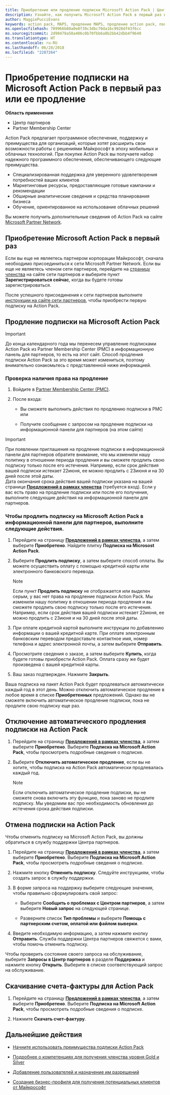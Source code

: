 ```yaml
---
title: Приобретение или продление подписки Microsoft Action Pack | Центр партнеров
description: Узнайте, как получить Microsoft Action Pack в первый раз или продлить имеющуюся подписку.
author: MaggiePucciEvans
keywords: action pack, MAPS, продление MAPS, продление action pack, получение action pack
ms.openlocfilehash: 709966b80a0e8f39c3dbc70da16c9928df43f6cc
ms.sourcegitcommit: 2d90478a58a406c0b70fbb6a0b2bb42dbb4f9640
ms.translationtype: HT
ms.contentlocale: ru-RU
ms.lasthandoff: 06/28/2018
ms.locfileid: "2207264"
---
```

# <a name="buy-for-the-first-time-or-renew-a-microsoft-action-pack-subscription"></a>Приобретение подписки на Microsoft Action Pack в первый раз или ее продление

**Область применения**

-  Центр партнеров
-  Partner Membership Center

Action Pack предлагает программное обеспечение, поддержку и преимущества для организаций, которые хотят расширить свои возможности работы с решениями Майкрософт в эпоху мобильных и облачных технологий. При покупке Action Pack вы получаете набор надежного программного обеспечения, обеспечивающего следующие преимущества. 

- Специализированная поддержка для уверенного удовлетворения потребностей ваших клиентов 
- Маркетинговые ресурсы, предоставляющие готовые кампании и рекомендации 
- Обширные аналитические сведения и средства планирования бизнеса 
- Обучение, ориентированное на использование облачных решений 

Вы можете получить дополнительные сведения об Action Pack на сайте [Microsoft Partner Network](https://partner.microsoft.com/membership/internal-use-software#simple-tab-content-3).

## <a name="buy-microsoft-action-pack-for-the-first-time"></a>Приобретение Microsoft Action Pack в первый раз

Если вы еще не являетесь партнером корпорации Майкрософт, сначала необходимо присоединиться к сети Microsoft Partner Network. Если вы еще не являетесь членом сети партнеров, перейдите на [страницу членства](https://partner.microsoft.com/membership) на сайте сети партнеров и выберите пункт **Зарегистрироваться сейчас**, когда вы будете готовы зарегистрироваться. 

После успешного присоединения к сети партнеров выполните [инструкции на сайте сети партнеров](https://partner.microsoft.com/membership/action-pack), чтобы приобрести первую подписку на Action Pack. 

## <a name="renew-a-microsoft-action-pack-subscription"></a>Продление подписки на Microsoft Action Pack

>[!IMPORTANT]
>До конца календарного года мы перенесем управление подписками Action Pack из Partner Membership Center (PMC) в информационную панель для партнеров, то есть на этот сайт. Способ продления подписки Action Pack за это время может измениться, поэтому внимательно ознакомьтесь с представленной ниже информацией.  

### <a name="check-your-renewal-eligibility"></a>Проверка наличия права на продление

1. Войдите в [Partner Membership Center (PMC)](https://partner.microsoft.com/_login?authType=OpenIdConnect).

2. После входа:

    - Вы сможете выполнить действия по продлению подписки в PMC или

    - Получите сообщение с запросом на продление подписки на информационной панели для партнеров (на этом сайте)

>[!IMPORTANT]
>При появлении приглашения на продление подписки в информационной панели для партнеров обратите внимание, что мы изменили нашу политику в отношении периода продления и вы сможете продлить свою подписку только после его истечения. Например, если срок действия вашей подписки истекает 22июня, ее можно продлить с 23июня и на 30 дней после этой даты.       
>Дата окончания срока действия вашей подписки указана на вашей странице [**Предложений в рамках членства**](https://partnercenter.microsoft.com/pcv/partnership/offers) (требуется вход). Если у вас есть право на продление подписки или после его получения, выполните следующие действия на информационной панели для партнеров.  



### <a name="to-renew-a-microsoft-action-pack-subscription-in-the-partner-dashboard"></a>Чтобы продлить подписку на Microsoft Action Pack в информационной панели для партнеров, выполните следующие действия.

1. Перейдите на страницу [**Предложений в рамках членства**](https://partnercenter.microsoft.com/pcv/partnership/offers), а затем выберите **Приобретено**. Найдите плитку **Подписка на Microsost Action Pack**.  

2. Выберите **Продлить подписку**, а затем выберите способ оплаты. Вы можете осуществить оплату с помощью кредитной карты или электронного банковского перевода.

    >[!NOTE]
    >Если пункт **Продлить подписку** не отображается или выделен серым, у вас нет права на продление подписки Action Pack. Мы изменили нашу политику в отношении периода продления и вы сможете продлить свою подписку только после его истечения. Например, если срок действия вашей подписки истекает 22июня, ее можно продлить с 23июня и на 30 дней после этой даты.  

3. При оплате кредитной картой выполните инструкции по добавлению информации о вашей кредитной карте. При оплате электронным банковским переводом предоставьте контактное имя, номер телефона и адрес электронной почты, а затем выберите **Отправить**. 
     
4. Просмотрите сведения о заказе, а затем выберите **Купить**, когда будете готовы приобрести Action Pack. Оплата сразу же будет произведена с вашей кредитной карты.

5. Ваш заказ подтвержден. Нажмите **Закрыть**.

Ваша подписка на пакет Action Pack будет продлеваться автоматически каждый год в этот день. Можно отключить автоматическое продление в любое время в списке **Приобретенных** предложений. Однако вы не сможете включить автоматическое продление подписки, пока не продлите свою подписку еще раз. 


## <a name="turn-off-automatic-action-pack-subscription-renewal"></a>Отключение автоматического продления подписки на Action Pack

1. Перейдите на страницу [**Предложений в рамках членства**](https://partnercenter.microsoft.com/pcv/partnership/offers), а затем выберите **Приобретено**. Выберите **Подписка на Microsoft Action Pack**, чтобы просмотреть подробные сведения о подписке. 

2. Выберите **Отключить автоматическое продление**, если вы не хотите, чтобы подписка на Action Pack автоматически продлевалась каждый год. 

    >[!NOTE]
    >Если отключить автоматическое продление подписки, вы не сможете снова включить эту функцию, пока заново не продлите подписку. Мы уведомим вас про необходимость обновления до истечения срока действия подписки.


## <a name="cancel-your-action-pack-subscription"></a>Отмена подписки на Action Pack

Чтобы отменить подписку на Microsoft Action Pack, вы должны обратиться в службу поддержки Центра партнеров.

1. Перейдите на страницу [**Предложений в рамках членства**](https://partnercenter.microsoft.com/pcv/partnership/offers), а затем выберите **Приобретено**. Выберите **Подписка на Microsoft Action Pack**, чтобы просмотреть подробные сведения о подписке. 

3. Нажмите кнопку **Отменить подписку**. Следуйте инструкциям, чтобы создать запрос в службу поддержки. 

4. В форме запроса на поддержку выберите следующие значения, чтобы правильно сформулировать свой запрос:

    -  Выберите **Сообщить о проблемах с Центром партнеров**, а затем выберите **Новый запрос** на следующей странице.

    -  Разверните список **Тип проблемы** и выберите **Помощь с партнерским счетом, оплатой или файлом выверки**. 

5. Введите необходимую информацию, а затем нажмите кнопку **Отправить**. Служба поддержки Центра партнеров свяжется с вами, чтобы помочь отменить подписку.

Чтобы проверить состояние своего запроса на обслуживание, выберите **Запросы в Центр партнеров** в разделе **Поддержка** и нажмите кнопку **Открыть**. Выберите в списке соответствующий запрос на обслуживание.  

## <a name="download-your-action-pack-invoice"></a>Скачивание счета-фактуры для Action Pack

1. Перейдите на страницу [**Предложений в рамках членства**](https://partnercenter.microsoft.com/pcv/partnership/offers), а затем выберите **Приобретено**. Выберите **Подписка на Microsoft Action Pack**, чтобы просмотреть подробные сведения о подписке. 

3. Нажмите **Скачать счет-фактуру**.
 
## <a name="next-steps"></a>Дальнейшие действия

-   [Начните использовать преимущества подписки Action Pack](manage-your-partner-network-benefits.md)

-   [Подробнее о компетенциях для получения членства уровня Gold и Silver](https://partner.microsoft.com/membership/internal-use-software#simple-tab-content-2)

-   [Добавление пользователей и назначение им разрешений](create-user-accounts-and-set-permissions.md)

-   [Создание бизнес-профиля для получения потенциальных клиентов от Майкрософт](create-a-marketing-profile.md)



